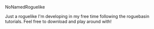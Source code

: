 NoNamedRoguelike

Just a roguelike I'm developing in my free time following the roguebasin tutorials. Feel free to download and play around with!
